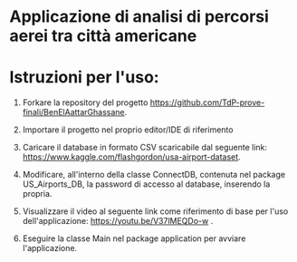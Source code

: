 # Applicazione di analisi di percorsi aerei tra città americane
# Istruzioni per l'uso:

1. Forkare la repository del progetto https://github.com/TdP-prove-finali/BenElAattarGhassane.

2. Importare il progetto nel proprio editor/IDE di riferimento

3. Caricare il database in formato CSV scaricabile dal seguente link: https://www.kaggle.com/flashgordon/usa-airport-dataset.

4. Modificare, all'interno della classe ConnectDB, contenuta nel package US_Airports_DB, la password di accesso al database, inserendo la propria.

5. Visualizzare il video al seguente link come riferimento di base per l'uso dell'applicazione: https://youtu.be/V37lMEQDo-w .

6. Eseguire la classe Main nel package application per avviare l'applicazione.






